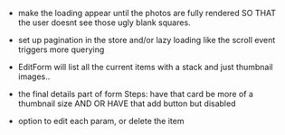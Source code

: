 - make the loading appear until the photos are fully rendered SO THAT the user doesnt see those ugly blank squares.

- set up pagination in the store and/or lazy loading
    like the scroll event triggers more querying


- EditForm will list all the current items with a stack and just thumbnail images..

- the final details part of form Steps: have that card be more of a thumbnail size AND OR HAVE that add button but disabled

- option to edit each param, or delete the item